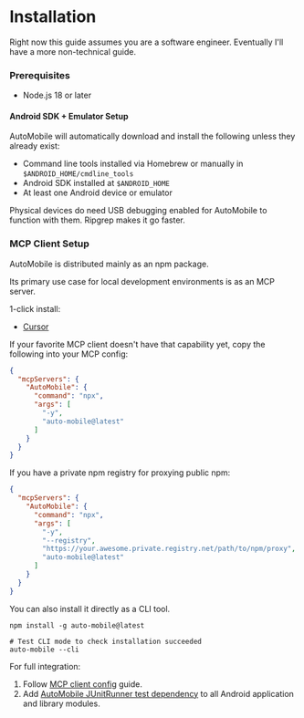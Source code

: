 # Installation

Right now this guide assumes you are a software engineer. Eventually I'll have a more non-technical guide.

### Prerequisites

- Node.js 18 or later

#### Android SDK + Emulator Setup

AutoMobile will automatically download and install the following unless they already exist:

- Command line tools installed via Homebrew or manually in `$ANDROID_HOME/cmdline_tools`
- Android SDK installed at `$ANDROID_HOME`
- At least one Android device or emulator

Physical devices do need USB debugging enabled for AutoMobile to function with them. Ripgrep makes it go faster.

### MCP Client Setup

AutoMobile is distributed mainly as an npm package.

Its primary use case for local development environments is as an MCP server.

1-click install:

- [Cursor](cursor://anysphere.cursor-deeplink/mcp/install?name=auto-mobile&config=eyJfX3R5cGVuYW1lIjoiQ2F0YWxvZ0l0ZW1NY3BDb25maWdDb21tYW5kIiwiY29tbWFuZCI6Im5weCIsImFyZ3MiOlsiLXkiLCJhdXRvLW1vYmlsZUBsYXRlc3QiXSwiZW52IjpudWxsfQ==)

If your favorite MCP client doesn't have that capability yet, copy the following into your MCP config:

```json
{
  "mcpServers": {
    "AutoMobile": {
      "command": "npx",
      "args": [
        "-y",
        "auto-mobile@latest"
      ]
    }
  }
}
```

If you have a private npm registry for proxying public npm:

```json
{
  "mcpServers": {
    "AutoMobile": {
      "command": "npx",
      "args": [
        "-y",
        "--registry",
        "https://your.awesome.private.registry.net/path/to/npm/proxy",
        "auto-mobile@latest"
      ]
    }
  }
}
```

You can also install it directly as a CLI tool.

```shell
npm install -g auto-mobile@latest

# Test CLI mode to check installation succeeded
auto-mobile --cli
```

For full integration:

1. Follow [MCP client config](mcp/overview.md) guide.
2. Add [AutoMobile JUnitRunner test dependency](junitrunner/junitrunner.md) to all Android application and library modules.

